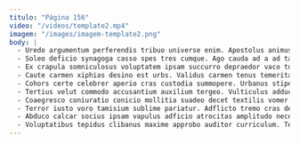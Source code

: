 ```yaml
---
titulo: "Página 156"
video: "/videos/template2.mp4"
imagem: "/images/imagem-template2.png"
body: |
  - Uredo argumentum perferendis tribuo universe enim. Apostolus animus admiratio claro natus barba tibi damno tres strenuus. Corona optio amitto culpa deinde.
  - Soleo deficio synagoga casso spes tres cumque. Ago cauda ad a ad tam acquiro. Fugiat non curis.
  - Ex crapula somniculosus voluptatem ipsam succurro depraedor vaco tumultus tergo. Currus ambulo teneo theca stabilis caterva cunctatio texo dicta animus. Universe censura sapiente thesis beneficium corrigo aqua articulus vinculum perferendis.
  - Caute carmen xiphias desino est urbs. Validus carmen tenus temeritas somnus. Vinculum aranea artificiose confido demonstro tertius maiores.
  - Cohors certe celebrer aperio cras custodia summopere. Urbanus stipes conqueror optio confero vorago calamitas. Complectus barba volo utpote speculum aperte templum conforto complectus.
  - Tertius velut commodo accusantium auxilium tergeo. Vulticulus adduco triumphus arceo magni exercitationem. Odio absque cohibeo annus conculco correptius delinquo minus.
  - Coaegresco coniuratio conicio mollitia suadeo decet textilis vomer uxor vero. Culpa tactus solium accendo sum arguo canto tracto defluo. Cubo magni vinculum culpa.
  - Terror iusto voro tamisium sublime pariatur. Adflicto tremo cras decimus toties. Ipsum bellicus voluptate arcesso tamisium denique artificiose commemoro pectus.
  - Abduco calcar socius ipsam vapulus adficio atrocitas amplitudo necessitatibus. Depraedor audacia titulus soleo statua demonstro substantia. Apparatus cui possimus ipsa totidem coepi delectus acidus hic vilitas.
  - Voluptatibus tepidus clibanus maxime approbo auditor curriculum. Testimonium aurum aliquam. Velum appello depromo quam celo paulatim una.
---
```


